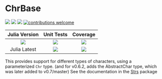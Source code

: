 # ChrBase

[pkg-url]: https://github.com/JuliaString/ChrBase.jl.git

[julia-url]:    https://github.com/JuliaLang/Julia
[julia-release]:https://img.shields.io/github/release/JuliaLang/julia.svg

[release]:      https://img.shields.io/github/release/JuliaString/ChrBase.jl.svg
[release-date]: https://img.shields.io/github/release-date/JuliaString/ChrBase.jl.svg

[license-img]:  http://img.shields.io/badge/license-MIT-brightgreen.svg?style=flat
[license-url]:  LICENSE.md

[gitter-img]:   https://badges.gitter.im/Join%20Chat.svg
[gitter-url]:   https://gitter.im/JuliaString/Lobby?utm_source=badge&utm_medium=badge&utm_campaign=pr-badge

[travis-url]:   https://travis-ci.org/JuliaString/ChrBase.jl
[travis-s-img]: https://travis-ci.org/JuliaString/ChrBase.jl.svg
[travis-m-img]: https://travis-ci.org/JuliaString/ChrBase.jl.svg?branch=master

[codecov-url]:  https://codecov.io/gh/JuliaString/ChrBase.jl
[codecov-img]:  https://codecov.io/gh/JuliaString/ChrBase.jl/branch/master/graph/badge.svg

[contrib]:    https://img.shields.io/badge/contributions-welcome-brightgreen.svg?style=flat

[![][release]][pkg-url] [![][release-date]][pkg-url] [![][license-img]][license-url] [![contributions welcome][contrib]](https://github.com/JuliaString/ChrBase.jl/issues)

| **Julia Version** | **Unit Tests** | **Coverage** |
|:------------------:|:------------------:|:---------------------:|
| [![][julia-release]][julia-url] | [![][travis-s-img]][travis-url] | [![][codecov-img]][codecov-url]
| Julia Latest | [![][travis-m-img]][travis-url] | [![][codecov-img]][codecov-url]

This provides support for different types of characters, using a parameterized `Chr` type.
(and for v0.6.2, adds the AbstractChar type, which was later added to v0.7/master)
See the documentation in the [Strs](https://github.com/JuliaString/Strs.jl) package
